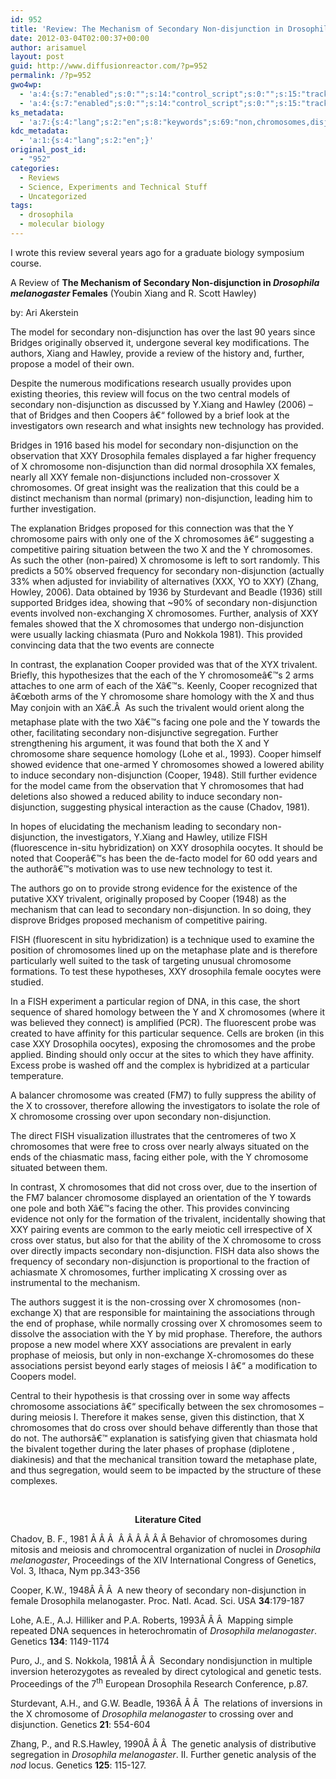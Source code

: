 ```yaml
---
id: 952
title: 'Review: The Mechanism of Secondary Non-disjunction in Drosophila melanogaster Females'
date: 2012-03-04T02:00:37+00:00
author: arisamuel
layout: post
guid: http://www.diffusionreactor.com/?p=952
permalink: /?p=952
gwo4wp:
  - 'a:4:{s:7:"enabled";s:0:"";s:14:"control_script";s:0:"";s:15:"tracking_script";s:0:"";s:17:"conversion_script";s:0:"";}'
  - 'a:4:{s:7:"enabled";s:0:"";s:14:"control_script";s:0:"";s:15:"tracking_script";s:0:"";s:17:"conversion_script";s:0:"";}'
ks_metadata:
  - 'a:7:{s:4:"lang";s:2:"en";s:8:"keywords";s:69:"non,chromosomes,disjunction,secondary,chromosome,drosophila,xxy,model";s:19:"keywords_autoupdate";s:1:"1";s:11:"description";s:156:"Non-disjunction in Drosophila melanogaster Females (Youbin Xiang and R. Scott Hawley) by: Ari Akerstein The model for secondary non-disjunction has over the";s:22:"description_autoupdate";s:1:"1";s:5:"title";s:60:"Secondary Non-disjunction in Drosophila melanogaster Females";s:6:"robots";s:12:"index,follow";}'
kdc_metadata:
  - 'a:1:{s:4:"lang";s:2:"en";}'
original_post_id:
  - "952"
categories:
  - Reviews
  - Science, Experiments and Technical Stuff
  - Uncategorized
tags:
  - drosophila
  - molecular biology
---
```

I wrote this review several years ago for a graduate biology symposium course.

A Review of **The Mechanism of Secondary Non-disjunction in _Drosophila melanogaster_ Females** (Youbin Xiang and R. Scott Hawley)

by: Ari Akerstein

The model for secondary non-disjunction has over the last 90 years since Bridges originally observed it, undergone several key modifications. The authors, Xiang and Hawley, provide a review of the history and, further, propose a model of their own.

Despite the numerous modifications research usually provides upon existing theories, this review will focus on the two central models of secondary non-disjunction as discussed by Y.Xiang and Hawley (2006) &#8211; that of Bridges and then Coopers â€“ followed by a brief look at the investigators own research and what insights new technology has provided.

Bridges in 1916 based his model for secondary non-disjunction on the observation that XXY Drosophila females displayed a far higher frequency of X chromosome non-disjunction than did normal drosophila XX females, nearly all XXY female non-disjunctions included non-crossover X chromosomes. Of great insight was the realization that this could be a distinct mechanism than normal (primary) non-disjunction, leading him to further investigation.

The explanation Bridges proposed for this connection was that the Y chromosome pairs with only one of the X chromosomes â€“ suggesting a competitive pairing situation between the two X and the Y chromosomes. As such the other (non-paired) X chromosome is left to sort randomly. This predicts a 50% observed frequency for secondary non-disjunction (actually 33% when adjusted for inviability of alternatives (XXX, YO to XXY) (Zhang, Howley, 2006). Data obtained by 1936 by Sturdevant and Beadle (1936) still supported Bridges idea, showing that ~90% of secondary non-disjunction events involved non-exchanging X chromosomes. Further, analysis of XXY females showed that the X chromosomes that undergo non-disjunction were usually lacking chiasmata (Puro and Nokkola 1981). This provided convincing data that the two events are connecte

In contrast, the explanation Cooper provided was that of the XYX trivalent. Briefly, this hypothesizes that the each of the Y chromosomeâ€™s 2 arms attaches to one arm of each of the Xâ€™s. Keenly, Cooper recognized that â€œboth arms of the Y chromosome share homology with the X and thus May conjoin with an Xâ€.Â  As such the trivalent would orient along the metaphase plate with the two Xâ€™s facing one pole and the Y towards the other, facilitating secondary non-disjunctive segregation. Further strengthening his argument, it was found that both the X and Y chromosome share sequence homology (Lohe et al., 1993). Cooper himself showed evidence that one-armed Y chromosomes showed a lowered ability to induce secondary non-disjunction (Cooper, 1948). Still further evidence for the model came from the observation that Y chromosomes that had deletions also showed a reduced ability to induce secondary non-disjunction, suggesting physical interaction as the cause (Chadov, 1981).

In hopes of elucidating the mechanism leading to secondary non-disjunction, the investigators, Y.Xiang and Hawley, utilize FISH (fluorescence in-situ hybridization) on XXY drosophila oocytes. It should be noted that Cooperâ€™s has been the de-facto model for 60 odd years and the authorâ€™s motivation was to use new technology to test it.

The authors go on to provide strong evidence for the existence of the putative XXY trivalent, originally proposed by Cooper (1948) as the mechanism that can lead to secondary non-disjunction. In so doing, they disprove Bridges proposed mechanism of competitive pairing.

FISH (fluorescent in situ hybridization) is a technique used to examine the position of chromosomes lined up on the metaphase plate and is therefore particularly well suited to the task of targeting unusual chromosome formations. To test these hypotheses, XXY drosophila female oocytes were studied.

In a FISH experiment a particular region of DNA, in this case, the short sequence of shared homology between the Y and X chromosomes (where it was believed they connect) is amplified (PCR). The fluorescent probe was created to have affinity for this particular sequence. Cells are broken (in this case XXY Drosophila oocytes), exposing the chromosomes and the probe applied. Binding should only occur at the sites to which they have affinity. Excess probe is washed off and the complex is hybridized at a particular temperature.

A balancer chromosome was created (FM7) to fully suppress the ability of the X to crossover, therefore allowing the investigators to isolate the role of X chromosome crossing over upon secondary non-disjunction.

The direct FISH visualization illustrates that the centromeres of two X chromosomes that were free to cross over nearly always situated on the ends of the chiasmatic mass, facing either pole, with the Y chromosome situated between them.

In contrast, X chromosomes that did not cross over, due to the insertion of the FM7 balancer chromosome displayed an orientation of the Y towards one pole and both Xâ€™s facing the other. This provides convincing evidence not only for the formation of the trivalent, incidentally showing that XXY pairing events are common to the early meiotic cell irrespective of X cross over status, but also for that the ability of the X chromosome to cross over directly impacts secondary non-disjunction. FISH data also shows the frequency of secondary non-disjunction is proportional to the fraction of achiasmate X chromosomes, further implicating X crossing over as instrumental to the mechanism.

The authors suggest it is the non-crossing over X chromosomes (non-exchange X) that are responsible for maintaining the associations through the end of prophase, while normally crossing over X chromosomes seem to dissolve the association with the Y by mid prophase. Therefore, the authors propose a new model where XXY associations are prevalent in early prophase of meiosis, but only in non-exchange X-chromosomes do these associations persist beyond early stages of meiosis I â€“ a modification to Coopers model.

Central to their hypothesis is that crossing over in some way affects chromosome associations â€“ specifically between the sex chromosomes &#8211; during meiosis I. Therefore it makes sense, given this distinction, that X chromosomes that do cross over should behave differently than those that do not. The authorsâ€™ explanation is satisfying given that chiasmata hold the bivalent together during the later phases of prophase (diplotene , diakinesis) and that the mechanical transition toward the metaphase plate, and thus segregation, would seem to be impacted by the structure of these complexes.

&nbsp;

<p align="center">
  <strong>Literature Cited</strong>
</p>

Chadov, B. F., 1981 Â Â Â  Â Â Â Â Â Â Behavior of chromosomes during mitosis and meiosis and chromocentral organization of nuclei in _Drosophila melanogaster_, Proceedings of the XIV International Congress of Genetics, Vol. 3, Ithaca, Nym pp.343-356

Cooper, K.W., 1948Â Â Â  A new theory of secondary non-disjunction in female Drosophila melanogaster. Proc. Natl. Acad. Sci. USA **34**:179-187

Lohe, A.E., A.J. Hilliker and P.A. Roberts, 1993Â Â Â  Mapping simple repeated DNA sequences in heterochromatin of _Drosophila melanogaster_. Genetics **134**: 1149-1174

Puro, J., and S. Nokkola, 1981Â Â Â  Secondary nondisjunction in multiple inversion heterozygotes as revealed by direct cytological and genetic tests. Proceedings of the 7<sup>th</sup> European Drosophila Research Conference, p.87.

Sturdevant, A.H., and G.W. Beadle, 1936Â Â Â  The relations of inversions in the X chromosome of _Drosophila melanogaster_ to crossing over and disjunction. Genetics **21**: 554-604

Zhang, P., and R.S.Hawley, 1990Â Â Â  The genetic analysis of distributive segregation in _Drosophila melanogaster_. II. Further genetic analysis of the _nod_ locus. Genetics **125**: 115-127.

&nbsp;

&nbsp;

&nbsp;

&nbsp;

&nbsp;

&nbsp;

&nbsp;

&nbsp;

&nbsp;